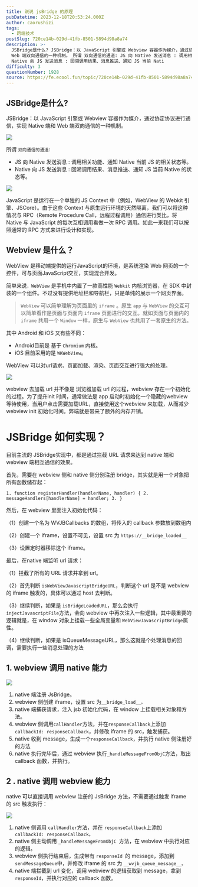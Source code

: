 ```yaml
---
title: 说说 jsBridge 的原理
pubDatetime: 2023-12-18T20:53:24.000Z
author: caorushizi
tags:
  - 跨端技术
postSlug: 720ce14b-029d-41fb-8501-5894d98a8a74
description: >-
  JSBridge是什么? JSBridge：以 JavaScript 引擎或 Webview 容器作为媒介，通过协定协议进行通信，实现 Native 端和
  Web 端双向通信的一种机制。 所谓 双向通信的通道: JS 向 Native 发送消息 : 调用相关功能、通知 Native 当前 JS 的相关状态等。
  Native 向 JS 发送消息 : 回溯调用结果、消息推送、通知 JS 当前 Nati
difficulty: 3
questionNumber: 1928
source: https://fe.ecool.fun/topic/720ce14b-029d-41fb-8501-5894d98a8a74
---
```


## JSBridge是什么?

JSBridge：以 JavaScript 引擎或 Webview 容器作为媒介，通过协定协议进行通信，实现 Native 端和 Web 端双向通信的一种机制。

![](https://static.ecool.fun//article/791ae46a-606e-4171-b6ad-535e7ef01058.png)

所谓 `双向通信的通道`:

* JS 向 Native 发送消息 : 调用相关功能、通知 Native 当前 JS 的相关状态等。
* Native 向 JS 发送消息 : 回溯调用结果、消息推送、通知 JS 当前 Native 的状态等。

![](https://static.ecool.fun//article/6b088e68-2151-405b-805d-add00abb4b1b.png)

JavaScript 是运行在一个单独的 JS Context 中（例如，WebView 的 Webkit 引擎、JSCore）。由于这些 Context 与原生运行环境的天然隔离，我们可以将这种情况与 RPC（Remote Procedure Call，远程过程调用）通信进行类比，将 Native 与 JavaScript 的每次互相调用看做一次 RPC 调用。如此一来我们可以按照通常的 RPC 方式来进行设计和实现。

## Webview 是什么？

WebView 是移动端提供的运行JavaScript的环境，是系统渲染 Web 网页的一个控件，可与页面JavaScript交互，实现混合开发。

简单来说`，WebView` 是手机中内置了一款高性能 `Webkit` 内核浏览器，在 SDK 中封装的一个组件。不过没有提供地址栏和导航栏，只是单纯的展示一个网页界面。

> `WebView` 可以简单理解为页面里的 `iframe` 。原生 `app` 与 `WebView` 的交互可以简单看作是页面与页面内 `iframe` 页面进行的交互。就如页面与页面内的 `iframe` 共用一个 `Window` 一样，原生与 `WebView` 也共用了一套原生的方法。

其中 Android 和 iOS 又有些不同：

* Android目前是 基于 `Chromium` 内核。
* iOS 目前采用的是 `WKWebView`。

WebView 可以对url请求、页面加载、渲染、页面交互进行强大的处理。

![](https://static.ecool.fun//article/ea89dc1e-be83-4845-8a50-b5639ed37e53.png)

webview 去加载 url 并不像是 浏览器加载 url 的过程，webview 存在一个初始化的过程。为了提升init 时间，通常做法是 app 启动时初始化一个隐藏的webview等待使用，当用户点击需要加载URL，直接使用这个webview 来加载，从而减少webview init 初始化时间。弊端就是带来了额外的内存开销。

# JSBridge 如何实现？

目前主流的 JSBridge实现中，都是通过拦截 URL 请求来达到 native 端和 webview 端相互通信的效果。

首先，需要在 webview 侧和 native 侧分别注册 bridge，其实就是用一个对象把所有函数储存起：

`1. function registerHandler(handlerName, handler) {
2. messageHandlers[handlerName] = handler;
3. }
`

然后，在 webview 里面注入初始化代码：

 （1）创建一个名为 WVJBCallbacks 的数组，将传入的 callback 参数放到数组内

 （2）创建一个 iframe，设置不可见，设置 src 为 `https://__bridge_loaded__`

 （3）设置定时器移除这个 iframe。

最后，在native 端监听 url 请求：

 （1）拦截了所有的 URL 请求并拿到 url。

 （2）首先判断 `isWebViewJavascriptBridgeURL`，判断这个 url 是不是 webview 的 iframe 触发的，具体可以通过 host 去判断。

 （3）继续判断，如果是 `isBridgeLoadedURL`，那么会执行 `injectJavascriptFile`方法，会向 webview 中再次注入一些逻辑，其中最重要的逻辑就是，在 window 对象上挂载一些全局变量和 `WebViewJavascriptBridge`属性。

 （4）继续判断，如果是 isQueueMessageURL，那么这就是个处理消息的回调，需要执行一些消息处理的方法

## 1\. webview 调用 native 能力

![](https://static.ecool.fun//article/8b269897-4791-4a2b-b3ba-7c0609a0788f.png)

1. native 端注册 JsBridge。
2. webview 侧创建 iframe，设置 src 为`__bridge_load__。`
3. native 端捕获请求，注入 jsb 初始化代码，在 window 上挂载相关对象和方法。
4. webview 侧调用`callHandler`方法，并在`responseCallback`上添加`callbackId: responseCallback`，并修改 iframe 的 src，触发捕获。
5. native 收到 message，生成一个`responseCallback`，并执行 native 侧注册好的方法
6. native 执行完毕后，通过 webview 执行`_handleMessageFromObjC`方法，取出 callback 函数，并执行。

## 2 . native 调用 webview 能力

native 可以直接调用 webview 注册的 JsBridge 方法，不需要通过触发 iframe 的 src 触发执行：

![](https://static.ecool.fun//article/a513b60b-f948-480b-956c-0ed3d4803a30.png)

1. native 侧调用 `callHandler`方法，并在 `responseCallback`上添加 `callbackId: responseCallback。`
2. native 侧主动调用 `_handleMessageFromObjC `方法，在 webview 中执行对应的逻辑。
3. webview 侧执行结束后，生成带有 `responseId `的 message，添加到 `sendMessageQueue`中，并修改 iframe 的 src 为 `__wvjb_queue_message__。`
4. native 端拦截到 url 变化，调用 webview 的逻辑获取到 message，拿到 `responseId`，并执行对应的 callback 函数。
